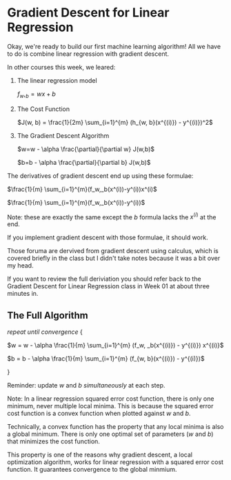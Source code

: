 # Gradient Descent for Linear Regression

Okay, we're ready to build our first machine learning algorithm! All we have to do is combine linear regression with gradient descent.

In other courses this week, we leared:

1. The linear regression model

    $f_w,_b = wx + b$

2. The Cost Function

    $J(w, b) = \frac{1}{2m} \sum_{i=1}^{m} (h_{w, b}(x^{(i)}) - y^{(i)})^2$

3. The Gradient Descent Algorithm

    $w=w - \alpha \frac{\partial}{\partial w} J(w,b)$

    $b=b - \alpha \frac{\partial}{\partial b} J(w,b)$

The derivatives of gradient descent end up using these formulae:

$\frac{1}{m} \sum_{i=1}^{m}(f_w,_b(x^(i))-y^(i))x^(i)$

$\frac{1}{m} \sum_{i=1}^{m}(f_w,_b(x^(i))-y^(i))$

Note: these are exactly the same except the $b$ formula lacks the $x^(i)$ at the end.

If you implement gradient descent with those formulae, it should work.

Those foruma are dervived from gradient descent using calculus, which is covered briefly in the class but I didn't take notes because it was a bit over my head.

If you want to review the full deriviation you should refer back to the Gradient Descent for Linear Regression class in Week 01 at about three minutes in.


## The Full Algorithm

*repeat until convergence* {

   $w = w - \alpha \frac{1}{m} \sum_{i=1}^{m} (f_w, _b(x^{(i)}) - y^{(i)}) x^{(i)}$

  $b = b - \alpha \frac{1}{m} \sum_{i=1}^{m} (f_{w, b}(x^{(i)}) - y^{(i)})$

}

Reminder: update $w$ and $b$ *simultaneously* at each step.

Note: In a linear regression squared error cost function, there is only one minimum, never multiple local minima. This is because the squared error cost function is a convex function when plotted against $w$ and $b$. 

Technically, a convex function has the property that any local minima is also a global minimum. There is only one optimal set of parameters ($w$ and $b$) that minimizes the cost function. 

This property is one of the reasons why gradient descent, a local optimization algorithm, works for linear regression with a squared error cost function. It guarantees convergence to the global minmium.